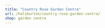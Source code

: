 ```yaml
---
title: "Country Rose Garden Centre"
url: /haliburton/country-rose-garden-centre/
shop: garden centre
---
```

